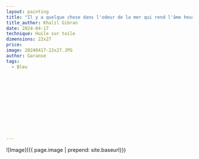 ```yaml
---
layout: painting
title: "Il y a quelque chose dans l'odeur de la mer qui rend l'âme heureuse." 
title_author: Khalil Gibran							                                                  
date: 2024-04-17
technique: Huile sur toile 
dimensions: 22x27
price: 
image: 20240417-22x27.JPG 
author: Garanse
tags:
  - Bleu
  
  
  
  
  
  
  
  
  
  
  
  
---
```

![Image]({{ page.image | prepend: site.baseurl}})

